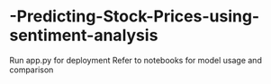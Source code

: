 # -Predicting-Stock-Prices-using-sentiment-analysis
Run app.py for deployment
Refer to notebooks for model usage and comparison
